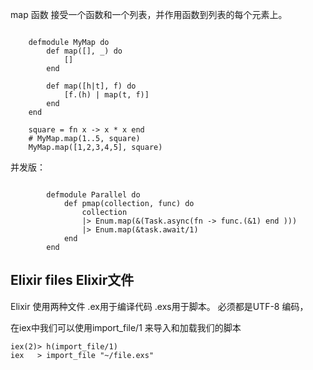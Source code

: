 map 函数 
接受一个函数和一个列表，并作用函数到列表的每个元素上。

~~~
    
    defmodule MyMap do
        def map([], _) do
            []
        end
    
        def map([h|t], f) do
            [f.(h) | map(t, f)]
        end
    end
    
    square = fn x -> x * x end
    # MyMap.map(1..5, square)
    MyMap.map([1,2,3,4,5], square)
~~~


并发版：
~~~ 
        
        defmodule Parallel do
            def pmap(collection, func) do
                collection
                |> Enum.map(&(Task.async(fn -> func.(&1) end )))
                |> Enum.map(&task.await/1)
            end
        end
~~~

## Elixir files Elixir文件
Elixir 使用两种文件 .ex用于编译代码 .exs用于脚本。
必须都是UTF-8 编码，   

在iex中我们可以使用import_file/1 来导入和加载我们的脚本
>
    iex(2)> h(import_file/1)
    iex   > import_file "~/file.exs"